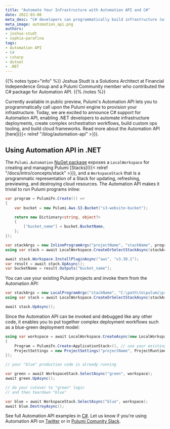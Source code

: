 ```yaml
---
title: "Automate Your Infrastructure with Automation API and C#"
date: 2021-03-08
meta_desc: "C# developers can programmatically build infrastructure (with out a CLI) using the Pulumi Automation API package. "
meta_image: automation_api.png
authors:
- joshua-studt
- sophia-parafina
tags:
- Automation API
- C#
- csharp
- dotnet
- .NET
---
```


{{% notes type="info" %}}
Joshua Studt is a Solutions Architect at Financial Independence Group and a Pulumi Community member who contributed the C# package for Automation API.
{{% /notes %}}

Currently available in public preview, Pulumi's Automation API lets you to programmatically call upon the Pulumi engine to provision your infrastructure. Today, we are excited to announce C# support for Automation API, enabling .NET developers to automate infrastructure deployments, create complex orchestration workflows, build custom ops tooling, and build cloud frameworks. Read more about the Automation API [here]({{< relref "/blog/automation-api" >}}).

## Using Automation API in .NET

The `Pulumi.Automation` [NuGet package](https://www.nuget.org/packages/Pulumi.Automation) exposes a `LocalWorkspace` for  creating and managing Pulumi [Stacks]({{< relref "/docs/intro/concepts/stack" >}}), and a `WorkspaceStack` that is a programmatic representation of a Stack for updating, refreshing, previewing, and destroying cloud resources. The Automation API makes it trivial to run Pulumi programs inline:

```csharp
var program = PulumiFn.Create(() =>
{
    var bucket = new Pulumi.Aws.S3.Bucket("s3-website-bucket");

    return new Dictionary<string, object?>
    {
        ["bucket_name"] = bucket.BucketName,
    };
});

var stackArgs = new InlineProgramArgs("projectName", "stackName", program);
using var stack = await LocalWorkspace.CreateOrSelectStackAsync(stackArgs);

await stack.Workspace.InstallPluginAsync("aws", "v3.30.1");
var result = await stack.UpAsync();
var bucketName = result.Outputs["bucket_name"];
```

You can use your existing Pulumi projects and invoke them from the Automation API:

```csharp
var stackArgs = new LocalProgramArgs("stackName", "C:\path\to\pulumi\project\dir");
using var stack = await LocalWorkspace.CreateOrSelectStackAsync(stackArgs);

await stack.UpAsync();
```

Since the Automation API can be invoked and debugged like any other code, it enables you to put together complex deployment workflows such as a blue-green deployment model:

```csharp
using var workspace = await LocalWorkspace.CreateAsync(new LocalWorkspaceOptions
{
    Program = PulumiFn.Create<ApplicationStack>(), // use your existing Pulumi.Stack implementation
    ProjectSettings = new ProjectSettings("projectName", ProjectRuntimeName.Dotnet),
});

// your "blue" production code is already running

var green = await WorkspaceStack.SelectAsync("green", workspace);
await green.UpAsync();

// do your cutover to "green" logic
// and then teardown "blue"

var blue = await WorkspaceStack.SelectAsync("blue", workspace);
await blue.DestroyAsync();
```

See full Automation API examples in [C#](https://github.com/pulumi/automation-api-examples/tree/main/dotnet). Let us know if you're using Automation API on [Twitter](https://twitter.com/PulumiCorp) or in [Pulumi Comunity Slack](https://slack.pulumi.com/).
